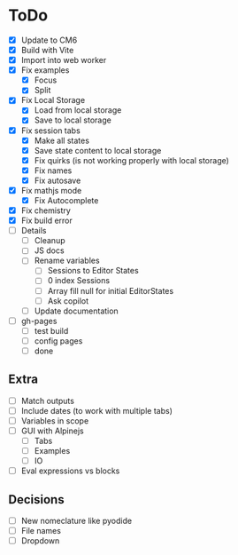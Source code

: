 ToDo
====
- [x] Update to CM6
- [x] Build with Vite
- [x] Import into web worker
- [x] Fix examples
  - [x] Focus
  - [x] Split
- [x] Fix Local Storage
  - [x] Load from local storage
  - [x] Save to local storage 
- [x] Fix session tabs
  - [x] Make all states
  - [x] Save state content to local storage
  - [x] Fix quirks (is not working properly with local storage)
  - [x] Fix names
  - [x] Fix autosave
- [x] Fix mathjs mode
  - [x] Fix Autocomplete
- [x] Fix chemistry
- [x] Fix build error
- [ ] Details
  - [ ] Cleanup
  - [ ] JS docs
  - [ ] Rename variables
    - [ ] Sessions to Editor States
    - [ ] 0 index Sessions
    - [ ] Array fill null for initial EditorStates
    - [ ] Ask copilot
  - [ ] Update documentation
- [ ] gh-pages
  - [ ] test build
  - [ ] config pages
  - [ ] done
  
## Extra 
- [ ] Match outputs
- [ ] Include dates (to work with multiple tabs) 
- [ ] Variables in scope
- [ ] GUI with Alpinejs
  - [ ] Tabs
  - [ ] Examples
  - [ ] IO
- [ ] Eval expressions vs blocks

## Decisions
- [ ] New nomeclature like pyodide
- [ ] File names
- [ ] Dropdown